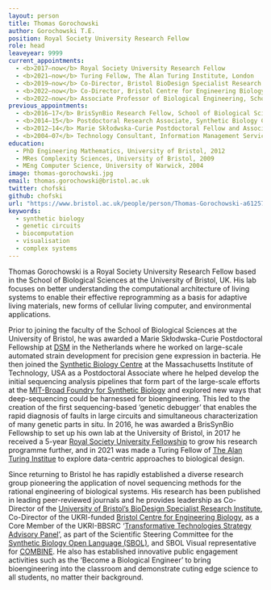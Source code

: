 ```yaml
---
layout: person
title: Thomas Gorochowski
author: Gorochowski T.E.
position: Royal Society University Research Fellow
role: head
leaveyear: 9999
current_appointments:
  - <b>2017–now</b> Royal Society University Research Fellow 
  - <b>2021–now</b> Turing Fellow, The Alan Turing Institute, London 
  - <b>2019–now</b> Co-Director, Bristol BioDesign Specialist Research Institute 
  - <b>2022–now</b> Co-Director, Bristol Centre for Engineering Biology 
  - <b>2022–now</b> Associate Professor of Biological Engineering, School of Biological Sciences, University of Bristol 
previous_appointments:
  - <b>2016–17</b> BrisSynBio Research Fellow, School of Biological Sciences, University of Bristol, UK
  - <b>2014–15</b> Postdoctoral Research Associate, Synthetic Biology Centre, Department of Biological Engineering, Massachusetts Institute of Technology, USA 
  - <b>2012–14</b> Marie Skłodwska-Curie Postdoctoral Fellow and Associate Scientist, DSM Biotechnology Centre, Delft, The Netherlands 
  - <b>2004–07</b> Technology Consultant, Information Management Services, Accenture Ltd., London, UK
education:
  - PhD Engineering Mathematics, University of Bristol, 2012
  - MRes Complexity Sciences, University of Bristol, 2009
  - MEng Computer Science, University of Warwick, 2004
image: thomas-gorochowski.jpg
email: thomas.gorochowski@bristol.ac.uk
twitter: chofski
github: chofski
url: "https://www.bristol.ac.uk/people/person/Thomas-Gorochowski-a612576a-e38a-47aa-bbb6-c79a3126f5be/"
keywords:
  - synthetic biology
  - genetic circuits
  - biocomputation
  - visualisation
  - complex systems
---
```

Thomas Gorochowski is a Royal Society University Research Fellow based in the School of Biological Sciences at the University of Bristol, UK. His lab focuses on better understanding the computational architecture of living systems to enable their effective reprogramming as a basis for adaptive living materials, new forms of cellular living computer, and environmental applications.

Prior to joining the faculty of the School of Biological Sciences at the University of Bristol, he was awarded a Marie Skłodwska-Curie Postdoctoral Fellowship at [DSM](http://www.dsm.com) in the Netherlands where he worked on large-scale automated strain development for precision gene expression in bacteria. He then joined the [Synthetic Biology Centre](https://synbio.mit.edu) at the Massachusetts Institute of Technology, USA as a Postdoctoral Associate where he helped develop the initial sequencing analysis pipelines that form part of the large-scale efforts at the [MIT-Broad Foundry for Synthetic Biology](https://web.mit.edu/foundry/) and explored new ways that deep-sequencing could be harnessed for bioengineering. This led to the creation of the first sequencing-based ‘genetic debugger’ that enables the rapid diagnosis of faults in large circuits and simultaneous characterization of many genetic parts in situ. In 2016, he was awarded a BrisSynBio Fellowship to set up his own lab at the University of Bristol, in 2017 he received a 5-year [Royal Society University Fellowship](https://royalsociety.org/grants-schemes-awards/grants/university-research/) to grow his research programme further, and in 2021 was made a Turing Fellow of [The Alan Turing Institue](https://www.turing.ac.uk) to explore data-centric approaches to biological design.

Since returning to Bristol he has rapidly established a diverse research group pioneering the application of novel sequencing methods for the rational engineering of biological systems. His research has been published in leading peer-reviewed journals and he provides leadership as Co-Director of the [University of Bristol’s BioDesign Specialist Research Institute](https://www.bristol.ac.uk/research/institutes/biodesign/), Co-Director of the UKRI-funded [Bristol Centre for Engineering Biology](https://www.bristol.ac.uk/news/2022/march/brisengbio.html), as a Core Member of the UKRI-BBSRC ‘[Transformative Technologies Strategy Advisory Panel](https://www.ukri.org/about-us/bbsrc/board-and-panel-membership/strategy-advisory-panels/transformative-technologies/)’, as part of the Scientific Steering Committee for the [Synthetic Biology Open Language (SBOL)](https://sbolstandard.org), and SBOL Visual representative for [COMBINE](http://co.mbine.org). He also has established innovative public engagement activities such as the ‘Become a Biological Engineer’ to bring bioengineering into the classroom and demonstrate cuting edge science to all students, no matter their background.
